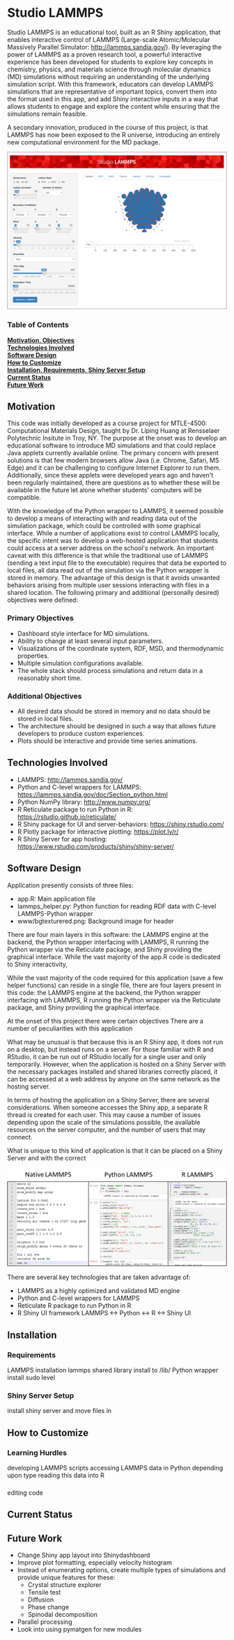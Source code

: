 # Studio LAMMPS

Studio LAMMPS is an educational tool, built as an R Shiny application, that enables interactive control of LAMMPS (Large-scale Atomic/Molecular Massively Parallel Simulator: http://lammps.sandia.gov/). By leveraging the power of LAMMPS as a proven research tool, a powerful interactive experience has been developed for students to explore key concepts in chemistry, physics, and materials science through molecular dynamics (MD) simulations without requiring an understanding of the underlying simulation script. With this framework, educators can develop LAMMPS simulations that are representative of important topics, convert them into the format used in this app, and add Shiny interactive inputs in a way that allows students to engage and explore the content while ensuring that the simulations remain feasible.

A secondary innovation, produced in the course of this project, is that LAMMPS has now been exposed to the R universe, introducing an entirely new computational environment for the MD package.

![screenshot of start page](/markdown/FullScreen.png)

### Table of Contents
**[Motivation, Objectives](#motivation)**<br>
**[Technologies Involved](#technologies-involved)**<br>
**[Software Design](#software-design)**<br>
**[How to Customize](#how-to-customize)**<br>
**[Installation, Requirements, Shiny Server Setup](#installation)**<br>
**[Current Status](#current-status)**<br>
**[Future Work](#future-work)**<br>

## Motivation
This code was initially developed as a course project for MTLE-4500: Computational Materials Design, taught by Dr. Liping Huang at Rensselaer Polytechnic Insitute in Troy, NY. The purpose at the onset was to develop an educational software to introduce MD simulations and that could replace Java applets currently available online. The primary concern with present solutions is that few modern browsers allow Java (i.e. Chrome, Safari, MS Edge) and it can be challenging to configure Internet Explorer to run them. Additionally, since these applets were developed years ago and haven't been regularly maintained, there are questions as to whether these will be available in the future let alone whether students' computers will be compatible. 

With the knowledge of the Python wrapper to LAMMPS, it seemed possible to develop a means of interacting with and reading data out of the simulation package, which could be controlled with some graphical interface. While a number of applications exist to control LAMMPS locally, the specific intent was to develop a web-hosted application that students could access at a server address on the school's network. An important caveat with this difference is that while the traditional use of LAMMPS (sending a text input file to the executable) requires that data be exported to local files, all data read out of the simulation via the Python wrapper is stored in memory. The advantage of this design is that it avoids unwanted behaviors arising from multiple user sessions interacting with files in a shared location.  The following primary and additional (personally desired) objectives were defined:

### Primary Objectives
-	Dashboard style interface for MD simulations.
- Ability to change at least several input parameters.
-	Visualizations of the coordinate system, RDF, MSD, and thermodynamic properties.
-	Multiple simulation configurations available.
-	The whole stack should process simulations and return data in a reasonably short time.
### Additional Objectives
-	All desired data should be stored in memory and no data should be stored in local files.
-	The architecture should be designed in such a way that allows future developers to produce custom experiences.
-	Plots should be interactive and provide time series animations.

## Technologies Involved
  - LAMMPS: http://lammps.sandia.gov/
  - Python and C-level wrappers for LAMMPS: https://lammps.sandia.gov/doc/Section_python.html
  - Python NumPy library: http://www.numpy.org/
  - R Reticulate package to run Python in R: https://rstudio.github.io/reticulate/
  - R Shiny package for UI and server-behaviors: https://shiny.rstudio.com/
  - R Plotly package for interactive plotting: https://plot.ly/r/
  - R Shiny Server for app hosting: https://www.rstudio.com/products/shiny/shiny-server/ 

## Software Design
Application presently consists of three files:
- app.R: Main application file
- lammps_helper.py: Python function for reading RDF data with C-level LAMMPS-Python wrapper
- www/bgtexturered.png: Background image for header

There are four main layers in this software: the LAMMPS engine at the backend, the Python wrapper interfacing with LAMMPS, R running the Python wrapper via the Reticulate package, and Shiny providing the graphical interface. While the vast majority of the app.R code is dedicated to Shiny interactivity, 

While the vast majority of the code required for this application (save a few helper functions) can reside in a single file, there are four layers present in this code: the LAMMPS engine at the backend, the Python wrapper interfacing with LAMMPS, R running the Python wrapper via the Reticulate package, and Shiny providing the graphical interface.

At the onset of this project there were certain objectives
There are a number of peculiarities with this application

What may be unusual is that because this is an R Shiny app, it does not run on a desktop, but instead runs on a server. For those familiar with R and RStudio, it can be run out of RStudio locally for a single user and only temporarily. However, when the application is hosted on a Shiny Server with the necessary packages installed and shared libraries correctly placed, it can be accessed at a web address by anyone on the same network as the hosting server.

In terms of hosting the application on a Shiny Server, there are several considerations. When someone accesses the Shiny app, a separate R thread is created for each user. This may cause a number of issues depending upon the scale of the simulations possible, the available resources on the server computer, and the number of users that may connect.


What is unique to this kind of application is that it can be placed on a Shiny Server and with the correct 

![script comparison](/markdown/ScriptComparison.png)

There are several key technologies that are taken advantage of: 
  - LAMMPS as a highly optimized and validated MD engine
  - Python and C-level wrappers for LAMMPS
  - Reticulate R package to run Python in R
  - R Shiny UI framework
LAMMPS <-> Python <-> R <-> Shiny UI


## Installation
### Requirements
LAMMPS installation
lammps shared library install to /lib/
Python wrapper install sudo level
### Shiny Server Setup
install shiny server and move files in

## How to Customize
### Learning Hurdles
developing LAMMPS scripts
accessing LAMMPS data in Python depending upon type
reading this data into R
###
editing code

## Current Status

## Future Work 
  - Change Shiny app layout into Shinydashboard
  - Improve plot formatting, especially velocity histogram
  - Instead of enumerating options, create multiple types of simulations and provide unique features for these:
    * Crystal structure explorer
    * Tensile test
    * Diffusion
    * Phase change
    * Spinodal decomposition
  - Parallel processing
  - Look into using pymatgen for new modules
